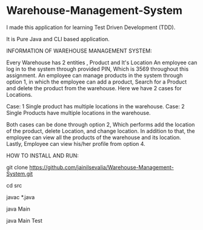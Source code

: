 # Warehouse-Management-System

I made this application for learning Test Driven Development (TDD).

It is Pure Java and CLI based application.  

INFORMATION OF WAREHOUSE MANAGEMENT SYSTEM:

Every Warehouse has 2 entities , Product and It's Location
An employee can log in to the system through provided PIN, Which is 3569 throughout this assignment.
An employee can manage products in the system through option 1, in which the employee can add a product, Search for a Product and delete the product from the warehouse.
Here we have 2 cases for Locations.

Case: 1
Single product has multiple locations in the warehouse.
Case: 2
Single Products have multiple locations in the warehouse.

Both cases can be done through option 2, Which performs add the location of the product, delete Location, and change location.
In addition to that, the employee can view all the products of the warehouse and its location.
Lastly, Employee can view his/her profile from option 4.


HOW TO INSTALL AND RUN:

git clone https://github.com/jainilsevalia/Warehouse-Management-System.git

cd src

<!-- TO COMPILE CODE -->
javac *.java

<!-- TO RUN THE APPLICATION -->
java Main

<!-- TO RUN THE TEST CASES -->
java Main Test
